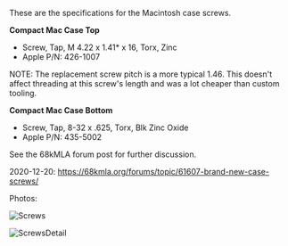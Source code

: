 These are the specifications for the Macintosh case screws.

**Compact Mac Case Top**
* Screw, Tap, M 4.22 x 1.41* x 16, Torx, Zinc
* Apple P/N: 426-1007

NOTE: The replacement screw pitch is a more typical 1.46.  This
doesn't affect threading at this screw's length and was a lot cheaper
than custom tooling.

**Compact Mac Case Bottom**
* Screw, Tap, 8-32 x .625, Torx, Blk Zinc Oxide
* Apple P/N: 435-5002

See the 68kMLA forum post for further discussion.

2020-12-20: https://68kmla.org/forums/topic/61607-brand-new-case-screws/

Photos:

![Screws](https://web.archive.org/web/20201220154324id_/https://68kmla.org/forums/uploads/monthly_2020_12/Screws.jpeg.b9173507a8f2e6566d78b126871c84d7.jpeg)

![ScrewsDetail](https://web.archive.org/web/20201220154333id_/https://68kmla.org/forums/uploads/monthly_2020_12/1613560725_ScrewDetail.jpeg.672aacd6297f33cb8d90d73ce90f3b5f.jpeg)
